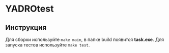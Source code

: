 # YADROtest

## Инструкция

Для сборки используйте ``make main``, в папке build появится **task.exe**. Для запуска тестов используйте ``make test``.

